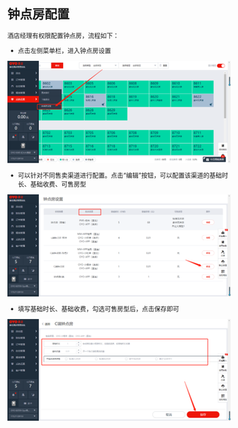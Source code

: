 # 钟点房配置

酒店经理有权限配置钟点房，流程如下：

* 点击左侧菜单栏，进入钟点房设置

![](../../.gitbook/assets/image%20%28810%29.png)

* 可以针对不同售卖渠道进行配置。点击“编辑”按钮，可以配置该渠道的基础时长、基础收费、可售房型

![](../../.gitbook/assets/image%20%28137%29.png)

* 填写基础时长、基础收费，勾选可售房型后，点击保存即可

![](../../.gitbook/assets/image%20%28209%29.png)


